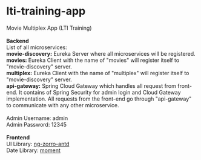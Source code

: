 # lti-training-app
 Movie Multiplex App (LTI Training)<br/><br/>
 <b>Backend</b><br/>
 List of all microservices:<br/>
<b>movie-discovery:</b> Eureka Server where all microservices will be registered.<br/>
<b>movies:</b> Eureka Client with the name of "movies" will register itself to "movie-discovery" server.<br/>
<b>multiplex:</b> Eureka Client with the name of "multiplex" will register itself to "movie-discovery" server.<br/>
<b>api-gateway:</b> Spring Cloud Gateway which handles all request from front-end. It contains of Spring Security for admin login and Cloud Gateway implementation. All requests from the front-end go through "api-gateway" to communicate with any other microservice.<br/><br/>
Admin Username: admin<br/>
Admin Password: 12345<br/>
<br/>
<b>Frontend</b><br/>
 UI Library: [ng-zorro-antd](https://ng.ant.design/docs/introduce/en)<br/>
 Date Library: [moment](https://momentjs.com/)<br/>
